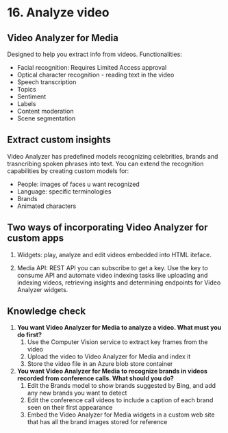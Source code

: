 # 16. Analyze video

## Video Analyzer for Media

Designed to help you extract info from videos. Functionalities:

- Facial recognition: Requires Limited Access approval
- Optical character recognition - reading text in the video
- Speech transcription
- Topics
- Sentiment
- Labels
- Content moderation
- Scene segmentation

## Extract custom insights

Video Analyzer has predefined models recognizing celebrities, brands and trasncribing spoken phrases into text. You can extend the recognition capabilities by creating custom models for:

- People: images of faces u want recognized
- Language: specific terminologies
- Brands
- Animated characters

## Two ways of incorporating Video Analyzer for custom apps

1) Widgets: play, analyze and edit videos embedded into HTML iteface. 

2) Media API: REST API you can subscribe to get a key. Use the key to consume API and automate video indexing tasks like uploading and indexing videos, retrieving insights and determining endpoints for Video Analyzer widgets. 

## Knowledge check

1. **You want Video Analyzer for Media to analyze a video. What must you do first?**
    1. Use the Computer Vision service to extract key frames from the video
    2. Upload the video to Video Analyzer for Media and index it
    3. Store the video file in an Azure blob store container
2. **You want Video Analyzer for Media to recognize brands in videos recorded from conference calls. What should you do?**
    1. Edit the Brands model to show brands suggested by Bing, and add any new brands you want to detect
    2. Edit the conference call videos to include a caption of each brand seen on their first appearance
    3. Embed the Video Analyzer for Media widgets in a custom web site that has all the brand images stored for reference